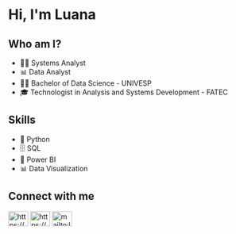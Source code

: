 # **Hi, I'm Luana**

## Who am I? 

* 👩‍💻 Systems Analyst
* 📊 Data Analyst
* 👩‍🎓 Bachelor of Data Science - UNIVESP
* 🎓 Technologist in Analysis and Systems Development - FATEC


## Skills

* 🐍 Python
* 🗄 SQL
* 🧮 Power BI
* 📊 Data Visualization

## Connect with me
<p align="left">
<a href="https://linkedin.com/in/luana-brito-mota/" target="blank"><img align="center" src="https://cdn.jsdelivr.net/npm/simple-icons@3.0.1/icons/linkedin.svg" alt="https://www.linkedin.com/in/luana-brito-mota/" height="30" width="40" /></a>
  <a href="https://github.com/luanamota" target="blank"><img align="center" src="https://www.flaticon.com/svg/static/icons/svg/25/25231.svg" alt="https://github.com/luanamota" height="30" width="40" /></a>
  <a href="mailto:luanabrito013@gmail.com?subject=Github" target="blank"><img align="center" src="https://www.flaticon.com/svg/static/icons/svg/561/561188.svg" alt="mailto:luanabrito013@gmail.com?subject=Github" height="30" width="40" /></a>
</p>

